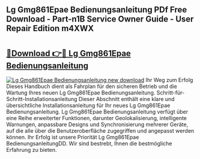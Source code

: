## Lg Gmg861Epae Bedienungsanleitung PDf Free Download - Part-n1B Service Owner Guide - User Repair Edition m4XWX

# <h2><a href="http://df1sdqa.blite.top/?on=Lg+Gmg861Epae+Bedienungsanleitung">🔗Download 👉🔴 Lg Gmg861Epae Bedienungsanleitung</a></h2>

[![Lg Gmg861Epae Bedienungsanleitung new download](https://i.imgur.com/lujVjoI.png)](http://df1sdqa.blite.top/?on=Lg+Gmg861Epae+Bedienungsanleitung)
Ihr Weg zum Erfolg Dieses Handbuch dient als Fahrplan für den sicheren Betrieb und die Wartung Ihres neuen Lg Gmg861Epae Bedienungsanleitung. Schritt-für-Schritt-Installationsanleitung Dieser Abschnitt enthält eine klare und übersichtliche Installationsanleitung für Ihr neues Lg Gmg861Epae Bedienungsanleitung. Lg Gmg861Epae Bedienungsanleitung verfügt über eine Reihe erweiterter Funktionen, darunter Geolokalisierung, intelligente Warnungen, anpassbare Designs und Synchronisierung mehrerer Geräte, auf die alle über die Benutzeroberfläche zugegriffen und angepasst werden können. Ihr Erfolg ist unsere Priorität Lg Gmg861Epae BedienungsanleitungDD. Wir sind bestrebt, Ihnen die bestmögliche Erfahrung zu bieten.
